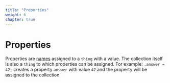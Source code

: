 ```yaml
---
title: "Properties"
weight: 6
chapter: true
---
```


# Properties

Properties are [names](../names) assigned to a `thing` with a value. The collection itself is also a `thing` to which properties can be assigned.
For example: `.answer = 42;` creates a property `answer` with value `42` and the property will be assigned to the collection.